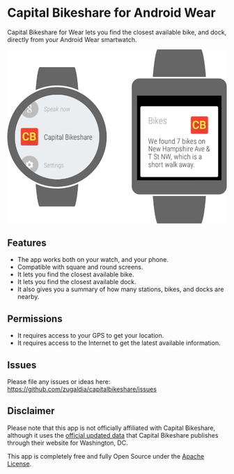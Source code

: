 # Capital Bikeshare for Android Wear

Capital Bikeshare for Wear lets you find the closest available bike, and dock, directly from your Android Wear smartwatch.

![Screenshot](https://raw.githubusercontent.com/zugaldia/capitalbikeshare/master/assets/github_readme.png)

## Features

* The app works both on your watch, and your phone.
* Compatible with square and round screens.
* It lets you find the closest available bike. 
* It lets you find the closest available dock.
* It also gives you a summary of how many stations, bikes, and docks are nearby.

## Permissions

* It requires access to your GPS to get your location.
* It requires access to the Internet to get the latest available information.

## Issues

Please file any issues or ideas here: https://github.com/zugaldia/capitalbikeshare/issues

## Disclaimer

Please note that this app is not officially affiliated with Capital Bikeshare, although it uses the [official updated data](https://github.com/zugaldia/capitalbikeshare/tree/master/appengine) that Capital Bikeshare publishes through their website for Washington, DC.

This app is completely free and fully Open Source under the [Apache License](https://github.com/zugaldia/capitalbikeshare/blob/master/LICENSE).

